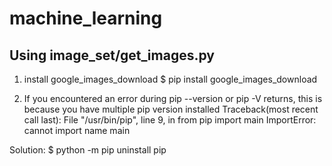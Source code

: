 # machine_learning
## Using image_set/get_images.py

1. install google_images_download
$ pip install google_images_download

2. If you encountered an error during pip --version or pip -V returns, this is because you have multiple pip version installed
  Traceback(most recent call last):
    File "/usr/bin/pip", line 9, in <module>
    from pip import main
  ImportError: cannot import name main
  
  Solution: $ python -m pip uninstall pip
  
